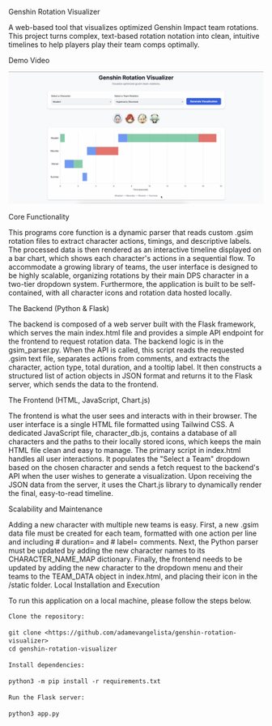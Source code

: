 Genshin Rotation Visualizer

A web-based tool that visualizes optimized Genshin Impact team rotations. This project turns complex, text-based rotation notation into clean, intuitive timelines to help players play their team comps optimally.

Demo Video

[![Genshin Rotation Visualizer Demo](/static/demo/thumbnail.png)](https://youtu.be/TK5-j3Flofw)

Core Functionality

This programs core function is a dynamic parser that reads custom .gsim rotation files to extract character actions, timings, and descriptive labels. The processed data is then rendered as an interactive timeline displayed on a bar chart, which shows each character's actions in a sequential flow. To accommodate a growing library of teams, the user interface is designed to be highly scalable, organizing rotations by their main DPS character in a two-tier dropdown system. Furthermore, the application is built to be self-contained, with all character icons and rotation data hosted locally.

The Backend (Python & Flask)

The backend is composed of a web server built with the Flask framework, which serves the main index.html file and provides a simple API endpoint for the frontend to request rotation data. The backend logic is in the gsim_parser.py. When the API is called, this script reads the requested .gsim text file, separates actions from comments, and extracts the character, action type, total duration, and a tooltip label. It then constructs a structured list of action objects in JSON format and returns it to the Flask server, which sends the data to the frontend.

The Frontend (HTML, JavaScript, Chart.js)

The frontend is what the user sees and interacts with in their browser. The user interface is a single HTML file formatted using Tailwind CSS. A dedicated JavaScript file, character_db.js, contains a database of all characters and the paths to their locally stored icons, which keeps the main HTML file clean and easy to manage. The primary script in index.html handles all user interactions. It populates the "Select a Team" dropdown based on the chosen character and sends a fetch request to the backend's API when the user wishes to generate a visualization. Upon receiving the JSON data from the server, it uses the Chart.js library to dynamically render the final, easy-to-read timeline.

Scalability and Maintenance

Adding a new character with multiple new teams is easy. First, a new .gsim data file must be created for each team, formatted with one action per line and including # duration= and # label= comments. Next, the Python parser must be updated by adding the new character names to its CHARACTER_NAME_MAP dictionary. Finally, the frontend needs to be updated by adding the new character to the dropdown menu and their teams to the TEAM_DATA object in index.html, and placing their icon in the /static folder.
Local Installation and Execution

To run this application on a local machine, please follow the steps below.

    Clone the repository:

    git clone <https://github.com/adamevangelista/genshin-rotation-visualizer>
    cd genshin-rotation-visualizer

    Install dependencies:

    python3 -m pip install -r requirements.txt

    Run the Flask server:

    python3 app.py
